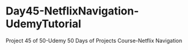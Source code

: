# Day45-NetflixNavigation-UdemyTutorial
Project 45 of 50-Udemy 50 Days of Projects Course-Netflix Navigation
